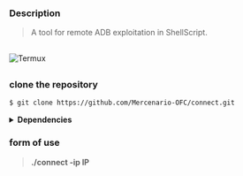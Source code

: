 ### Description
> A tool for remote ADB exploitation in ShellScript.
##
<div>
<img alt='Termux' src='https://img.shields.io/badge/Tested_in-Termux-100000?style=for-the-badge&logo= &logoColor=9FFF4B&labelColor=000000&color=B7FF43'/>
</div>

##

### clone the repository
```bash
$ git clone https://github.com/Mercenario-OFC/connect.git
```
<details>
  <summary><strong>Dependencies</strong></summary>

- pkg install pv -y
- pkg install termux-tools -y
- pkg install android-tools -y

</details>

### form of use

> **./connect -ip IP**

